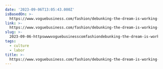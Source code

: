 ```yaml
---
date: '2023-09-06T13:05:43.000Z'
isBasedOn: >-
  https://www.voguebusiness.com/fashion/debunking-the-dream-is-working-in-fashion-going-out-of-style-success-survey
link: >-
  https://www.voguebusiness.com/fashion/debunking-the-dream-is-working-in-fashion-going-out-of-style-success-survey
slug: >-
  2023-09-06-httpswwwvoguebusinesscomfashiondebunking-the-dream-is-working-in-fashion-going-out-of-style-success-survey
tags:
  - culture
  - labor
title: >-
  https://www.voguebusiness.com/fashion/debunking-the-dream-is-working-in-fashion-going-out-of-style-success-survey
---
```


